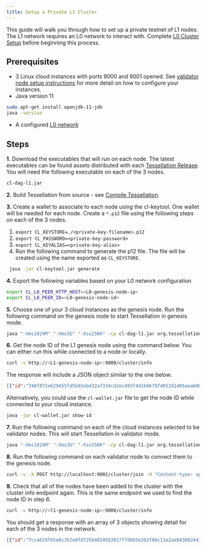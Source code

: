 ```yaml
---
title: Setup a Private L1 Cluster
---
```

<intro-end />

This guide will walk you through how to set up a private testnet of L1 nodes. The L1 network requires an L0 network to interact with. Complete [L0 Cluster Setup](/statechannels/examples/l0-cluster-setup) before beginning this process.

## Prerequisites
- 3 Linux cloud instances with ports 9000 and 9001 opened. See [validator node setup instructions](/nodes/validator/providers) for more detail on how to configure your instances.
- Java version 11
```bash
sudo apt-get install openjdk-11-jdk
java -version
```
- A configured [L0 network](/statechannels/examples/l0-cluster-setup)

## Steps

**1.** Download the executables that will run on each node. The latest executables can be found assets distributed with each [Tessellation Release](https://github.com/Constellation-Labs/tessellation/releases). You will need the following executable on each of the 3 nodes. 
```bash
cl-dag-l1.jar
```

**2.** Build Tessellation from source - see [Compile Tessellation](/statechannels/examples/compile-tessellation).

**3.** Create a wallet to associate to each node using the cl-keytool. One wallet will be needed for each node. Create a `*.p12` file using the following steps on each of the 3 nodes.
   1. `export CL_KEYSTORE=./<private-key-filename>.p12`
   2. `export CL_PASSWORD=<private-key-password>`
   3. `export CL_KEYALIAS=<private-key-alias>`
   4. Run the following command to generate the p12 file. The file will be created using the name exported as `CL_KEYSTORE`.
   ```bash
    java -jar cl-keytool.jar generate
   ```

**4.** Export the following variables based on your L0 network configuration
```bash
export CL_L0_PEER_HTTP_HOST=<L0-genesis-node-ip>
export CL_L0_PEER_ID=<L0-genesis-node-id>
```

**5.** Choose one of your 3 cloud instances as the genesis node. Run the following command on the genesis node to start Tessellation in genesis mode. 
```bash
java "-Xms1024M" "-Xmx3G" "-Xss256K" -cp cl-dag-l1.jar org.tessellation.dag.l1.Main run-initial-validator --ip <l1-genesis-node-ip> --public-port 9000 --p2p-port 9001 --cli-port 9002 --collateral 0 -e testnet
```

**6.** Get the node ID of the L1 genesis node using the command below. You can either run this while connected to a node or locally. 
```bash
curl -v http://<L1-genesis-node-ip>:9000/cluster/info
```

The response will include a JSON object similar to the one below.  
```json
[{"id":"746f872e629455fd5b92ebd32af334cd2ec493f4d1b8679f405191405aea6083e8b63b740874962dcb71ce9bdaf6f1ea1a94ae6428a271c102265f80d5187a2d","ip":"13.40.100.125","publicPort":9000,"p2pPort":9001,"session":" db886897-b3b1-484e-b645-ba3659587099","state":"Ready"}]
```

Alternatively, you could use the `cl-wallet.jar` file to get the node ID while connected to your cloud instance.
```bash
java -jar cl-wallet.jar show-id
```

**7.** Run the following command on each of the cloud instances selected to be validator nodes. This will start Tessellation in validator mode. 

```bash
java "-Xms1024M" "-Xmx3G" "-Xss256K" -cp cl-dag-l1.jar org.tessellation.dag.l1.Main run-validator --ip <l1-validator-node-ip> --public-port 9000 --p2p-port 9001 --cli-port 9002 --collateral 0 -e testnet
```

**8.** Run the following command on each validator node to connect them to the genesis node. 
```bash
curl -v -X POST http://localhost:9002/cluster/join -H "Content-type: application/json" -d '{ "id":"<L1-genesis-node-id>", "ip": "<L1-genesis-node-ip>", "p2pPort": <L1-genesis-node-p2p-port> }'
```

**9.** Check that all of the nodes have been added to the cluster with the cluster info endpoint again. This is the same endpoint we used to find the node ID in step 6.

```bash
curl -v http://<l1-genesis-node-ip>:9000/cluster/info
```

You should get a response with an array of 3 objects showing detail for each of the 3 nodes in the network. 

```json
[{"id":"7cca619f65e8c352e8fd725b48245b3017f7dbb5e3b2f66c13a2ae843082441ffb433ac34212d232285fb90a3dd681a32ea0431e78854692bce6f0e1450163c8","ip" : "18.168.100.187","publicPort": 9000, "p2pPort": 9001,"session": "2fd78ed0-c5b3-48ae-800a-1c176987af99","state":"Ready"}, {"id":"548dd53d4fcd175ef5f0a5ed37c2f3c85438f745cd5a82b41b0daa54db37878eb959ea4475bbdc8db284d708759fcd3435db0d8c85fb28cc854dddd97d923a09","ip":"13.40.100.154","publicPort": 9000,"p2pPort": 9001,"session": "55876c28-bd25-4875-98e3-4e102b8458d9", "state":"Ready"},{"id":"746f872e629455fd5b92ebd32af334cd2ec493f4d1b8679f405191405aea6083e8b63b740874962dcb71ce9bdaf6f1ea1a94ae6428a271c102265f80d5187a2d","ip":"13.40.100.125","publicPort":9000,"p2pPort":9001,"session":" db886897-b3b1-484e-b645-ba3659587099", "state": "Ready"}]
```